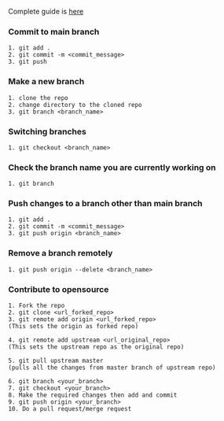 Complete guide is [here](https://www.dataschool.io/how-to-contribute-on-github/)

### Commit to main branch
    1. git add .
    2. git commit -m <commit_message>
    3. git push

### Make a new branch
    1. clone the repo
    2. change directory to the cloned repo
    3. git branch <branch_name>

### Switching branches
    1. git checkout <branch_name>

### Check the branch name you are currently working on
    1. git branch

### Push changes to a branch other than main branch
    1. git add .
    2. git commit -m <commit_message>
    3. git push origin <branch_name>
    
### Remove a branch remotely
    1. git push origin --delete <branch_name>
    
### Contribute to opensource
    1. Fork the repo
    2. git clone <url_forked_repo>
    3. git remote add origin <url_forked_repo>
    (This sets the origin as forked repo)
    
    4. git remote add upstream <url_original_repo>
    (This sets the upstream repo as the original repo)
    
    5. git pull upstream master
    (pulls all the changes from master branch of upstream repo)
    
    6. git branch <your_branch>
    7. git checkout <your_branch>
    8. Make the required changes then add and commit
    9. git push origin <your_branch>
    10. Do a pull request/merge request
